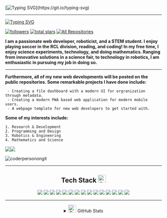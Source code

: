 [![Typing SVG](https://readme-typing-svg.demolab.com?font=Helvetica&size=50&pause=1000&color=F7F7F7&vCenter=true&width=435&lines=Vyan+M.)](https://git.io/typing-svg)
______________________________________________________________________________________________________________________________
[![Typing SVG](https://readme-typing-svg.demolab.com?font=Helvetica&size=30&pause=1000&color=F7F7F7&vCenter=true&width=435&lines=Programmer;CAD+Designer;Soccer+Player;FTC+Robotics)](https://git.io/typing-svg)

<a href="https://github.com/CoderPersonOnGit?tab=followers">
    <img alt="followers" title="Follow me on Github" src="https://custom-icon-badges.demolab.com/github/followers/CoderPersonOnGit?color=236ad3&labelColor=1155ba&style=for-the-badge&logo=person-add&label=Follow&logoColor=white"/></a>

<a href="https://github.com/CoderPersonOnGit?tab=stars">
    <img alt="total stars" title="Total stars on GitHub" src="https://custom-icon-badges.demolab.com/github/stars/CoderPersonOnGit?color=55960c&style=for-the-badge&labelColor=488207&logo=star"/></a>

<a href="https://github.com/CoderPersonOnGit/tab=repositories/">
   <img alt="All Repositories" title="All Repositories" src="https://custom-icon-badges.demolab.com/badge/-All%20Repos-2962FF?style=for-the-badge&logoColor=white&logo=repo"/></a>






**I am a passionate web developer, roboticist, and a STEM student. I enjoy playing soccer in the RCL division, reading, and coding! In my free time, I enjoy science experiments, technology, and doing mathematics. Ranging from innovative solutions in a science fair, to technology in robotics, I am enthusiastic in pursuing my job in doing so.**

_______________________________________________________________________________________________________________________________________________________________________________

**Furthermore, all of my new web developments will be posted on the public repositories. Some remarkable projects I have done include:**
     
     - Creating a file dashboard with a modern UI for orgranization through metadata.
     - Creating a modern PWA based web application for modern mobile users.
     - A webpage template for new web developers to get started with.

**Some of my interests include:**
   
    1. Research & Development
    2. Programming and Design
    3. Robotics & Engineering
    4. Mathematics and Science

![](https://img.shields.io/badge/Star-Nominate%20@CoderPersonOnGit-ffdd00.svg?logo=github&labelColor=181717&longCache=true&style=for-the-badge)![](https://stars.github.com/nominate)
<p align="left"> <img src="https://komarev.com/ghpvc/?username=coderpersonongit&label=Profile%20views&color=0e75b6&style=flat" alt="coderpersonongit" /> </p>

_________________________________________________________________________________________________________________________________________

<div align="center">

## Tech Stack <img src="https://raw.githubusercontent.com/Tarikul-Islam-Anik/Telegram-Animated-Emojis/main/Objects/Laptop.webp" alt="Laptop" width="25" height="25" /> 
[![](https://img.shields.io/badge/Python-FFD43B?style=for-the-badge&logo=python&logoColor=darkgreen)](https://www.python.org) ![](https://img.shields.io/badge/Java-ED8B00?style=for-the-badge&logo=java&logoColor=white) ![](https://img.shields.io/badge/typescript-%23007ACC.svg?style=for-the-badge&logo=typescript&logoColor=white) ![](https://img.shields.io/badge/css3-%231572B6.svg?style=for-the-badge&logo=css3&logoColor=white) ![](https://img.shields.io/badge/html5-%23E34F26.svg?style=for-the-badge&logo=html5&logoColor=white) ![](https://img.shields.io/badge/javascript-%23323330.svg?style=for-the-badge&logo=javascript&logoColor=%23F7DF1E) ![](https://img.shields.io/badge/github-%23121011.svg?style=for-the-badge&logo=github&logoColor=white) ![](https://img.shields.io/badge/git-%23F05033.svg?style=for-the-badge&logo=git&logoColor=white) ![](https://img.shields.io/badge/shell_script-%23121011.svg?style=for-the-badge&logo=gnu-bash&logoColor=white) ![](https://img.shields.io/badge/Windows%20Terminal-%234D4D4D.svg?style=for-the-badge&logo=windows-terminal&logoColor=white) ![](https://img.shields.io/badge/node.js-6DA55F?style=for-the-badge&logo=node.js&logoColor=white) ![](https://img.shields.io/badge/NPM-%23CB3837.svg?style=for-the-badge&logo=npm&logoColor=white) ![](https://img.shields.io/badge/Matplotlib-%23ffffff.svg?style=for-the-badge&logo=Matplotlib&logoColor=black) ![](https://img.shields.io/badge/numpy-%23013243.svg?style=for-the-badge&logo=numpy&logoColor=white) ![](https://img.shields.io/badge/-RaspberryPi-C51A4A?style=for-the-badge&logo=Raspberry-Pi)

___________________________________________________________________________________________________________________________

<div align="center">
<details>
  <summary><img src="https://raw.githubusercontent.com/Tarikul-Islam-Anik/Telegram-Animated-Emojis/main/Objects/Bar%20Chart.webp" alt="Bar Chart" width="25" height="25" /> GitHub Stats</summary>
<div align="center">
<p>&nbsp;<img align="center" src="https://github-readme-stats.vercel.app/api?username=coderpersonongit&show_icons=true&locale=en" alt="coderpersonongit" /></p>

![Top Langs](https://github-readme-stats.vercel.app/api/top-langs/?username=CoderPersonOnGit&layout=compact)

<p><img align="center" src="https://github-readme-streak-stats.herokuapp.com/?user=coderpersonongit&" alt="coderpersonongit" /></p>

<p align="center"> <a href="https://github.com/ryo-ma/github-profile-trophy"><img src="https://github-profile-trophy.vercel.app/?username=coderpersonongit" alt="coderpersonongit" /></a> </p>

